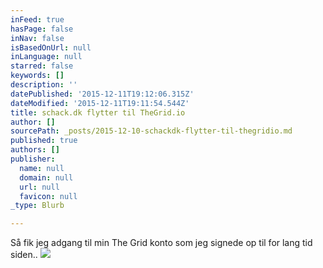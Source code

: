 ```yaml
---
inFeed: true
hasPage: false
inNav: false
isBasedOnUrl: null
inLanguage: null
starred: false
keywords: []
description: ''
datePublished: '2015-12-11T19:12:06.315Z'
dateModified: '2015-12-11T19:11:54.544Z'
title: schack.dk flytter til TheGrid.io
author: []
sourcePath: _posts/2015-12-10-schackdk-flytter-til-thegridio.md
published: true
authors: []
publisher:
  name: null
  domain: null
  url: null
  favicon: null
_type: Blurb

---
```

Så fik jeg adgang til min The Grid konto som jeg signede op til for lang tid siden..
![](https://the-grid-user-content.s3-us-west-2.amazonaws.com/2e1b7927-cddc-4880-b0e0-57f6ba2731d3.png)